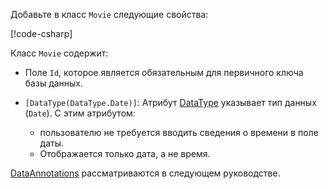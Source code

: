 Добавьте в класс `Movie` следующие свойства:

[!code-csharp[](~/tutorials/first-mvc-app/start-mvc/sample/MvcMovie22/Models/Movie.cs?name=snippet1)]

Класс `Movie` содержит:

* Поле `Id`, которое является обязательным для первичного ключа базы данных.
* `[DataType(DataType.Date)]`:  Атрибут [DataType](/dotnet/api/microsoft.aspnetcore.mvc.dataannotations.internal.datatypeattributeadapter) указывает тип данных (`Date`). С этим атрибутом:

  * пользователю не требуется вводить сведения о времени в поле даты.
  * Отображается только дата, а не время.

[DataAnnotations](/dotnet/api/system.componentmodel.dataannotations) рассматриваются в следующем руководстве.